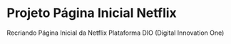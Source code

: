 # Projeto Página Inicial Netflix
Recriando Página Inicial da Netflix Plataforma DIO (Digital Innovation One)
